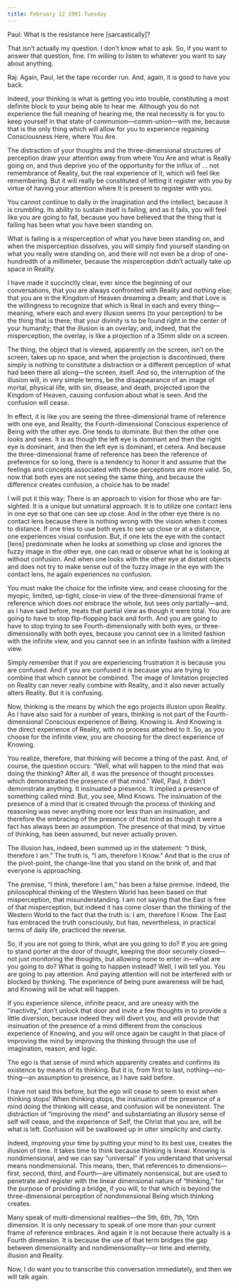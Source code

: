 ```yaml
---
title: February 12 1991 Tuesday
---
```


Paul: What is the resistance here \[sarcastically\]?

That isn’t actually my question. I don’t know what to ask. So, if you
want to answer that question, fine. I’m willing to listen to whatever
you want to say about anything.

Raj: Again, Paul, let the tape recorder run. And, again, it is good to
have you back.

Indeed, your thinking is what is getting you into trouble, constituting
a most definite block to your being able to hear me. Although you do not
experience the full meaning of hearing me, the real necessity is for you
to keep yourself in that state of communion—comm-union—with me, because
that is the only thing which will allow for you to experience regaining
Consciousness Here, where You Are.

The distraction of your thoughts and the three-dimensional structures of
perception draw your attention away from where You Are and what is
Really going on, and thus deprive you of the opportunity for the influx
of … not remembrance of Reality, but the real experience of It, which
will feel like remembering. But it will really be constituted of letting
it register with you by virtue of having your attention where It is
present to register with you.

You cannot continue to dally in the imagination and the intellect,
because it is crumbling. Its ability to sustain itself is failing, and
as it fails, you will feel like you are going to fall, because you have
believed that the thing that is failing has been what you have been
standing on.

What is failing is a misperception of what you have been standing on,
and when the misperception dissolves, you will simply find yourself
standing on what you really were standing on, and there will not even be
a drop of one-hundredth of a millimeter, because the misperception
didn’t actually take up space in Reality.

I have made it succinctly clear, ever since the beginning of our
conversations, that you are always confronted with Reality and nothing
else; that you are in the Kingdom of Heaven dreaming a dream; and that
Love is the willingness to recognize that which is Real in each and
every thing—meaning, where each and every illusion seems (to your
perception) to be the thing that is there; that your divinity is to be
found right in the center of your humanity; that the illusion is an
overlay; and, indeed, that the misperception, the overlay, is like a
projection of a 35mm slide on a screen.

The thing, the object that is viewed, apparently on the screen, isn’t on
the screen, takes up no space, and when the projection is discontinued,
there simply is nothing to constitute a distraction or a different
perception of what had been there all along—the screen, itself. And so,
the interruption of the illusion will, in very simple terms, be the
disappearance of an image of mortal, physical life, with sin, disease,
and death, projected upon the Kingdom of Heaven, causing confusion about
what is seen. And the confusion will cease.

In effect, it is like you are seeing the three-dimensional frame of
reference with one eye, and Reality, the Fourth-dimensional Conscious
experience of Being with the other eye. One tends to dominate. But then
the other one looks and sees. It is as though the left eye is dominant
and then the right eye is dominant, and then the left eye is dominant,
et cetera. And because the three-dimensional frame of reference has been
the reference of preference for so long, there is a tendency to honor it
and assume that the feelings and concepts associated with those
perceptions are more valid. So, now that both eyes are not seeing the
same thing, and because the difference creates confusion, a choice has
to be made!

I will put it this way: There is an approach to vision for those who are
far-sighted. It is a unique but unnatural approach. It is to utilize one
contact lens in one eye so that one can see up close. And in the other
eye there is no contact lens because there is nothing wrong with the
vision when it comes to distance. If one tries to use both eyes to see
up close or at a distance, one experiences visual confusion. But, if one
lets the eye with the contact \[lens\] predominate when he looks at
something up close and ignores the fuzzy image in the other eye, one can
read or observe what he is looking at without confusion. And when one
looks with the other eye at distant objects and does not try to make
sense out of the fuzzy image in the eye with the contact lens, he again
experiences no confusion.

You must make the choice for the infinite view, and cease choosing for
the myopic, limited, up-tight, close-in view of the three-dimensional
frame of reference which does not embrace the whole, but sees only
partially—and, as I have said before, treats that partial view as though
it were total. You are going to have to stop flip-flopping back and
forth. And you are going to have to stop trying to see
Fourth-dimensionally with both eyes, or three-dimensionally with both
eyes, because you cannot see in a limited fashion with the infinite
view, and you cannot see in an infinite fashion with a limited view.

Simply remember that if you are experiencing frustration it is because
you are confused. And if you are confused it is because you are trying
to combine that which cannot be combined. The image of limitation
projected on Reality can never really combine with Reality, and it also
never actually alters Reality. But it is confusing.

Now, thinking is the means by which the ego projects illusion upon
Reality. As I have also said for a number of years, thinking is not part
of the Fourth-dimensional Conscious experience of Being. Knowing is. And
Knowing is the direct experience of Reality, with no process attached to
it. So, as you choose for the infinite view, you are choosing for the
direct experience of Knowing.

You realize, therefore, that thinking will become a thing of the past.
And, of course, the question occurs: “Well, what will happen to the mind
that was doing the thinking? After all, it was the presence of thought
processes which demonstrated the presence of that mind.” Well, Paul, it
didn’t demonstrate anything. It insinuated a presence. It implied a
presence of something called mind. But, you see, Mind Knows. The
insinuation of the presence of a mind that is created through the
process of thinking and reasoning was never anything more nor less than
an insinuation, and therefore the embracing of the presence of that mind
as though it were a fact has always been an assumption. The presence of
that mind, by virtue of thinking, has been assumed, but never actually
proven.

The illusion has, indeed, been summed up in the statement: “I think,
therefore I am.” The truth is, “I am, therefore I Know.” And that is the
crux of the pivot-point, the change-line that you stand on the brink of,
and that everyone is approaching.

The premise, “I think, therefore I am,” has been a false premise.
Indeed, the philosophical thinking of the Western World has been based
on that misperception, that misunderstanding. I am not saying that the
East is free of that misperception, but indeed it has come closer than
the thinking of the Western World to the fact that the truth is: I am,
therefore I Know. The East has embraced the truth consciously, but has,
nevertheless, in practical terms of daily life, practiced the reverse.

So, if you are not going to think, what are you going to do? If you are
going to stand porter at the door of thought, keeping the door securely
closed—not just monitoring the thoughts, but allowing none to enter
in—what are you going to do? What is going to happen instead? Well, I
will tell you. You are going to pay attention. And paying attention will
not be interfered with or blocked by thinking. The experience of being
pure awareness will be had, and Knowing will be what will happen.

If you experience silence, infinite peace, and are uneasy with the
“inactivity,” don’t unlock that door and invite a few thoughts in to
provide a little diversion, because indeed they will divert you, and
will provide that insinuation of the presence of a mind different from
the conscious experience of Knowing, and you will once again be caught
in that place of improving the mind by improving the thinking through
the use of imagination, reason, and logic.

The ego is that sense of mind which apparently creates and confirms its
existence by means of its thinking. But it is, from first to last,
nothing—no-thing—an assumption to presence, as I have said before.

I have not said this before, but the ego will cease to seem to exist
when thinking stops! When thinking stops, the insinuation of the
presence of a mind doing the thinking will cease, and confusion will be
nonexistent. The distraction of “improving the mind” and substantiating
an illusory sense of self will cease, and the experience of Self, the
Christ that you are, will be what is left. Confusion will be swallowed
up in utter simplicity and clarity.

Indeed, improving your time by putting your mind to its best use,
creates the illusion of time. It takes time to think because thinking is
linear. Knowing is nondimensional, and we can say “universal” if you
understand that universal means nondimensional. This means, then, that
references to dimensions—first, second, third, and Fourth—are ultimately
nonsensical, but are used to penetrate and register with the linear
dimensional nature of “thinking,” for the purpose of providing a bridge,
if you will, to that which is beyond the three-dimensional perception of
nondimensional Being which thinking creates.

Many speak of multi-dimensional realities—the 5th, 6th, 7th, 10th
dimension. It is only necessary to speak of one more than your current
frame of reference embraces. And again it is not because there actually
is a Fourth dimension. It is because the use of that term bridges the
gap between dimensionality and nondimensionality—or time and eternity,
illusion and Reality.

Now, I do want you to transcribe this conversation immediately, and then
we will talk again.


